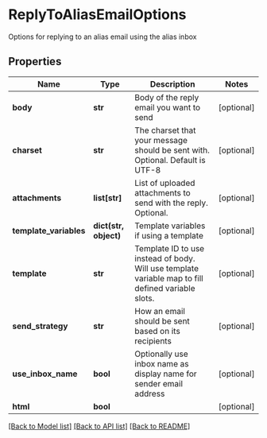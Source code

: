 # ReplyToAliasEmailOptions

Options for replying to an alias email using the alias inbox
## Properties
Name | Type | Description | Notes
------------ | ------------- | ------------- | -------------
**body** | **str** | Body of the reply email you want to send | [optional] 
**charset** | **str** | The charset that your message should be sent with. Optional. Default is UTF-8 | [optional] 
**attachments** | **list[str]** | List of uploaded attachments to send with the reply. Optional. | [optional] 
**template_variables** | **dict(str, object)** | Template variables if using a template | [optional] 
**template** | **str** | Template ID to use instead of body. Will use template variable map to fill defined variable slots. | [optional] 
**send_strategy** | **str** | How an email should be sent based on its recipients | [optional] 
**use_inbox_name** | **bool** | Optionally use inbox name as display name for sender email address | [optional] 
**html** | **bool** |  | [optional] 

[[Back to Model list]](../README#documentation-for-models) [[Back to API list]](../README#documentation-for-api-endpoints) [[Back to README]](../README)


